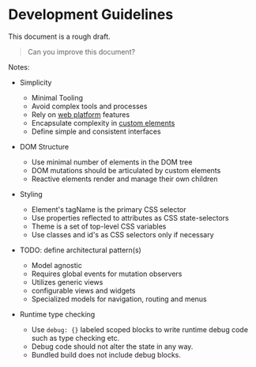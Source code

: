 # Development Guidelines

This document is a rough draft.

> Can you improve this document? 

Notes:

- Simplicity
  - Minimal Tooling
  - Avoid complex tools and processes
  - Rely on <u>web platform</u> features
  - Encapsulate complexity in <u>custom elements</u>
  - Define simple and consistent interfaces

- DOM Structure
  - Use minimal number of elements in the DOM tree
  - DOM mutations should be articulated by custom elements
  - Reactive elements render and manage their own children

- Styling
  - Element's tagName is the primary CSS selector
  - Use properties reflected to attributes as CSS state-selectors
  - Theme is a set of top-level CSS variables
  - Use classes and id's as CSS selectors only if necessary

- TODO: define architectural pattern(s)
  - Model agnostic 
  - Requires global events for mutation observers
  - Utilizes generic views
  - configurable views and widgets
  - Specialized models for navigation, routing and menus

- Runtime type checking
  - Use `debug: {}` labeled scoped blocks to write runtime debug code such as type checking etc.
  - Debug code should not alter the state in any way.
  - Bundled build does not include debug blocks.
